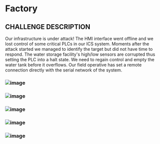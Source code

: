 # Factory
## CHALLENGE DESCRIPTION
Our infrastructure is under attack! The HMI interface went offline and we lost control of some critical PLCs in our ICS system. Moments after the attack started we managed to identify the target but did not have time to respond. The water storage facility's high/low sensors are corrupted thus setting the PLC into a halt state. We need to regain control and empty the water tank before it overflows. Our field operative has set a remote connection directly with the serial network of the system.

### ![image](https://github.com/user-attachments/assets/0bbb4f53-0810-4805-b95d-36879bd4644e)
### ![image](https://github.com/user-attachments/assets/6bf226ea-5066-4aec-893e-77a26b6fae07)
### ![image](https://github.com/user-attachments/assets/0731052a-b059-4143-86eb-d9fcd8f9490f)
### ![image](https://github.com/user-attachments/assets/e65e4f69-fa4b-47f4-b333-975be68cbea3)
### ![image](https://github.com/user-attachments/assets/07bcfd1a-8324-4b7a-9d5c-ee5d6490fbf1)

